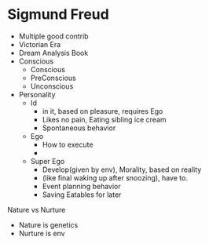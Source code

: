 # Sigmund Freud
- Multiple good contrib
- Victorian Era 
- Dream Analysis Book
- Conscious 
    - Conscious
    - PreConscious
    - Unconscious
- Personality
    - Id 
        - in it, based on pleasure, requires Ego
        - Likes no pain, Eating sibling ice cream
        - Spontaneous behavior
    - Ego 
        - How to execute 
        - 
    - Super Ego 
        - Develop(given by env), Morality, based on reality
        - (like final waking up after snoozing), have to.
        - Event planning behavior
        - Saving Eatables for later 


Nature vs Nurture
- Nature is genetics
- Nurture is env